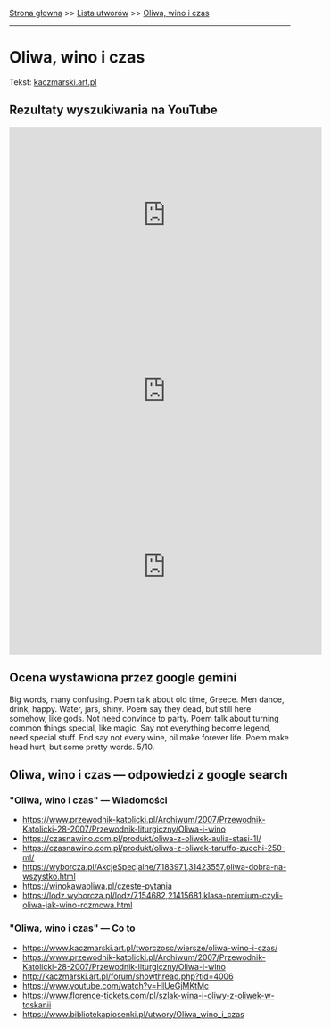 [Strona głowna](../index.md) >> [Lista utworów](../list.md) >> [Oliwa, wino i czas](385.md)

---

# Oliwa, wino i czas

Tekst: [kaczmarski.art.pl](https://www.kaczmarski.art.pl/tworczosc/wiersze/oliwa-wino-i-czas/)

## Rezultaty wyszukiwania na YouTube

<iframe width="560" height="315" src="https://www.youtube.com/embed/HlUeGjMKtMc?si=IdontcarewhotheIRSsendsImnotpayingtaxes" title="YouTube video player" frameborder="0" allow="accelerometer; autoplay; clipboard-write; encrypted-media; gyroscope; picture-in-picture; web-share" referrerpolicy="strict-origin-when-cross-origin" allowfullscreen></iframe>

<iframe width="560" height="315" src="https://www.youtube.com/embed/RQVPTE38qtM?si=IdontcarewhotheIRSsendsImnotpayingtaxes" title="YouTube video player" frameborder="0" allow="accelerometer; autoplay; clipboard-write; encrypted-media; gyroscope; picture-in-picture; web-share" referrerpolicy="strict-origin-when-cross-origin" allowfullscreen></iframe>

<iframe width="560" height="315" src="https://www.youtube.com/embed/KssVd4HRjig?si=IdontcarewhotheIRSsendsImnotpayingtaxes" title="YouTube video player" frameborder="0" allow="accelerometer; autoplay; clipboard-write; encrypted-media; gyroscope; picture-in-picture; web-share" referrerpolicy="strict-origin-when-cross-origin" allowfullscreen></iframe>

## Ocena wystawiona przez google gemini

Big words, many confusing. Poem talk about old time, Greece. Men dance, drink, happy. Water, jars, shiny. Poem say they dead, but still here somehow, like gods. Not need convince to party. Poem talk about turning common things special, like magic. Say not everything become legend, need special stuff. End say not every wine, oil make forever life. Poem make head hurt, but some pretty words. 5/10.


## Oliwa, wino i czas — odpowiedzi z google search

### "Oliwa, wino i czas" — Wiadomości

 - <https://www.przewodnik-katolicki.pl/Archiwum/2007/Przewodnik-Katolicki-28-2007/Przewodnik-liturgiczny/Oliwa-i-wino>
 - <https://czasnawino.com.pl/produkt/oliwa-z-oliwek-aulia-stasi-1l/>
 - <https://czasnawino.com.pl/produkt/oliwa-z-oliwek-taruffo-zucchi-250-ml/>
 - <https://wyborcza.pl/AkcjeSpecjalne/7,183971,31423557,oliwa-dobra-na-wszystko.html>
 - <https://winokawaoliwa.pl/czeste-pytania>
 - <https://lodz.wyborcza.pl/lodz/7,154682,21415681,klasa-premium-czyli-oliwa-jak-wino-rozmowa.html>

### "Oliwa, wino i czas" — Co to

 - <https://www.kaczmarski.art.pl/tworczosc/wiersze/oliwa-wino-i-czas/>
 - <https://www.przewodnik-katolicki.pl/Archiwum/2007/Przewodnik-Katolicki-28-2007/Przewodnik-liturgiczny/Oliwa-i-wino>
 - <http://kaczmarski.art.pl/forum/showthread.php?tid=4006>
 - <https://www.youtube.com/watch?v=HlUeGjMKtMc>
 - <https://www.florence-tickets.com/pl/szlak-wina-i-oliwy-z-oliwek-w-toskanii>
 - <https://www.bibliotekapiosenki.pl/utwory/Oliwa_wino_i_czas>

